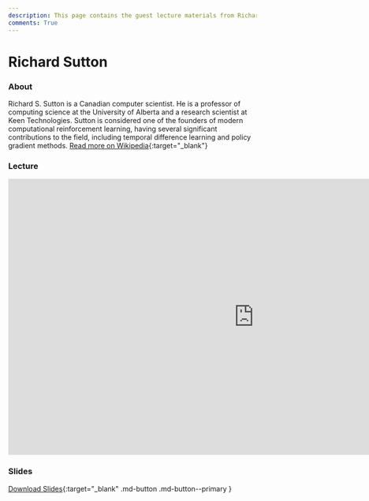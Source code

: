 ```yaml
---
description: This page contains the guest lecture materials from Richard Sutton for the Deep Reinforcement Learning course. You can find links to the lecture recording and slides.
comments: True
---
```


# Richard Sutton

### About

Richard S. Sutton is a Canadian computer scientist. He is a professor of computing science at the University of Alberta and a research scientist at Keen Technologies. Sutton is considered one of the founders of modern computational reinforcement learning, having several significant contributions to the field, including temporal difference learning and policy gradient methods. [Read more on Wikipedia](https://en.wikipedia.org/wiki/Richard_S._Sutton){:target="_blank"}

### Lecture

<iframe width="996" height="560" src="https://www.youtube.com/embed/Y4UZNc4eh4U" title="YouTube video player" frameborder="0" allow="accelerometer; autoplay; clipboard-write; encrypted-media; gyroscope; picture-in-picture; web-share" referrerpolicy="strict-origin-when-cross-origin" allowfullscreen></iframe>

### Slides

<object class="pdf" 
        data="/assets/guests/richard_sutton.pdf"
        width="996"
        height="560">
</object>

[Download Slides](/assets/guests/richard_sutton.pdf){:target="_blank" .md-button .md-button--primary }